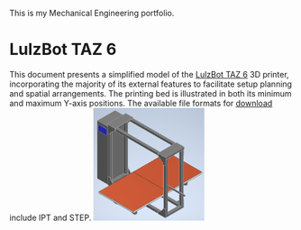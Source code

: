 This is my Mechanical Engineering portfolio.

<h1>LulzBot TAZ 6</h1>
This document presents a simplified model of the <a href="https://ohai.lulzbot.com/group/taz-6/">LulzBot TAZ 6</a> 3D printer, incorporating the majority of its external features to facilitate setup planning and spatial arrangements. The printing bed is illustrated in both its minimum and maximum Y-axis positions. The available file formats for <a href="https://github.com/cmotvetinari/mechanical-engineering/tree/main/LulzBot%20TAZ%206">download</a> include IPT and STEP.
<img src="LulzBot TAZ 6/LulzBot TAZ 6.png" height=200>
